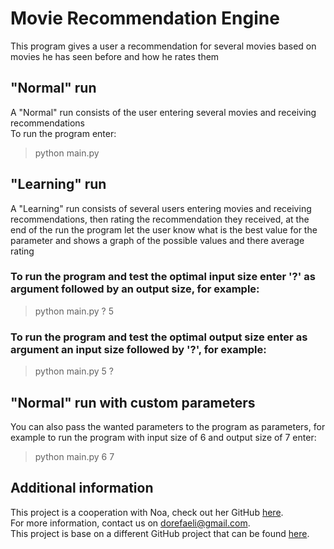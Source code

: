 # Movie Recommendation Engine

This program gives a user a recommendation for several movies based on movies he has seen before and how he rates them

## "Normal" run

A "Normal" run consists of the user entering several movies and receiving recommendations  
To run the program enter:
> python main.py

## "Learning" run

A "Learning" run consists of several users entering movies and receiving recommendations, then rating the
recommendation they received, at the end of the run the program let the user know what is the best value for the
parameter and shows a graph of the possible values and there average rating  
### To run the program and test the optimal input size enter '?' as argument followed by an output size, for example:
> python main.py ? 5

### To run the program and test the optimal output size enter as argument an input size followed by '?', for example:
> python main.py 5 ?

## "Normal" run with custom parameters

You can also pass the wanted parameters to the program as parameters,
for example to run the program with input size of 6 and output size of 7 enter:
> python main.py 6 7

## Additional information
This project is a cooperation with Noa, check out her GitHub [here](https://github.com/Noabbo).  
For more information, contact us on [dorefaeli@gmail.com](mailto:dorefaeli@gmail.com).  
This project is base on a different GitHub project that can be found [here](https://github.com/codeheroku/Introduction-to-Machine-Learning/blob/master/Collaborative%20Filtering/Movie%20Lens%20Collaborative%20Filtering.ipynb).